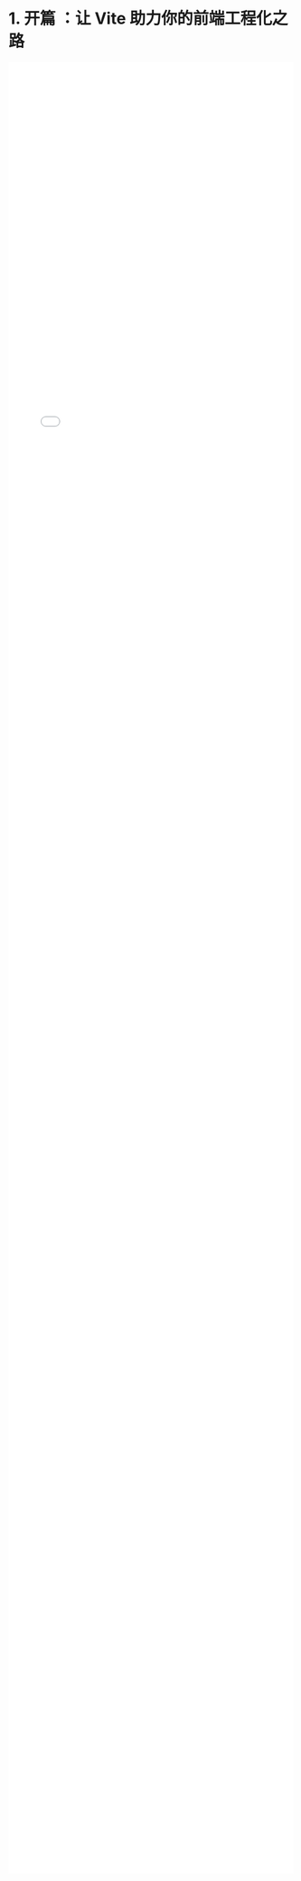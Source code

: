 # 1. 开篇 ：让 Vite 助力你的前端工程化之路
<div style="
    width: calc(100%);
    height: 80vh;
    margin-left: 0;">
<iframe class="iframe" style="height: 100%;
 width: 100%;
        border-width: 0px;" src="/learnVite/1. 开篇 ：让 Vite 助力你的前端工程化之路.html">
</iframe>
</div>